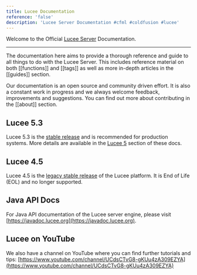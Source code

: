 ```yaml
---
title: Lucee Documentation
reference: 'false'
description: 'Lucee Server Documentation #cfml #coldfusion #lucee'
---
```


Welcome to the Official [Lucee Server](https://lucee.org) Documentation.

---

The documentation here aims to provide a thorough reference and guide to all things to do with the Lucee Server. This includes reference material on both [[functions]] and [[tags]] as well as more in-depth articles in the [[guides]] section.

Our documentation is an open source and community driven effort. It is also a constant work in progress and we always welcome feedback, improvements and suggestions. You can find out more about contributing in the [[about]] section.

## Lucee 5.3

Lucee 5.3 is the [stable release](https://lucee.org/downloads.html) and is recommended for production systems. More details are available in the [Lucee 5](/guides/lucee-5.html) section of these docs.

## Lucee 4.5

Lucee 4.5 is the [legacy stable release](https://lucee.org/downloads.html) of the Lucee platform. It is End of Life (EOL) and no longer supported.

## Java API Docs

For Java API documentation of the Lucee server engine, please visit [https://javadoc.lucee.org](https://javadoc.lucee.org).

## Lucee on YouTube

We also have a channel on YouTube where you can find further tutorials and tips: [https://www.youtube.com/channel/UCdsCTvG8-gKUu4zA309EZYA](https://www.youtube.com/channel/UCdsCTvG8-gKUu4zA309EZYA)
